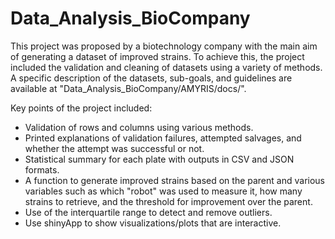 # Data_Analysis_BioCompany

This project was proposed by a biotechnology company with the main aim of generating a dataset of improved strains. To achieve this, the project included the validation and cleaning of datasets using a variety of methods. A specific description of the datasets, sub-goals, and guidelines are available at "Data_Analysis_BioCompany/AMYRIS/docs/".

Key points of the project included:

- Validation of rows and columns using various methods.
- Printed explanations of validation failures, attempted salvages, and whether the attempt was successful or not.
- Statistical summary for each plate with outputs in CSV and JSON formats.
- A function to generate improved strains based on the parent and various variables such as which "robot" was used to measure it, how many strains to retrieve, and the threshold for improvement over the parent.
- Use of the interquartile range to detect and remove outliers.
- Use shinyApp to show visualizations/plots that are interactive.
